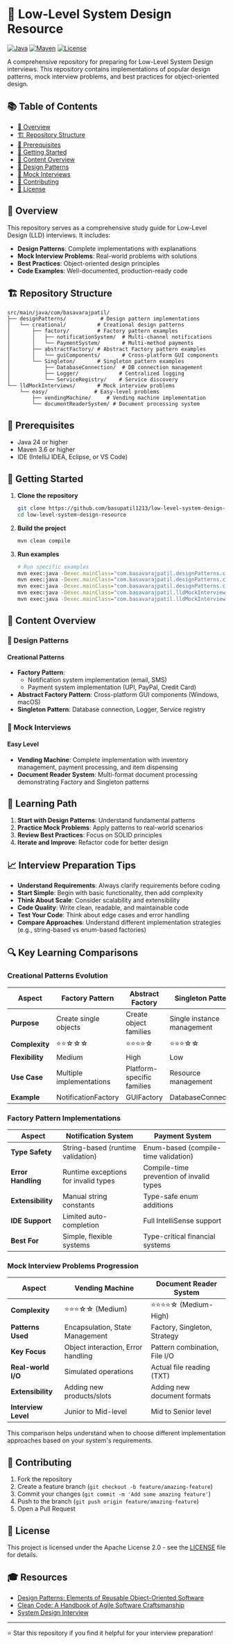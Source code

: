 # 🎯 Low-Level System Design Resource

[![Java](https://img.shields.io/badge/Java-24-orange.svg)](https://www.oracle.com/java/)
[![Maven](https://img.shields.io/badge/Maven-3.6+-blue.svg)](https://maven.apache.org/)
[![License](https://img.shields.io/badge/License-Apache%202.0-green.svg)](LICENSE)

A comprehensive repository for preparing for Low-Level System Design interviews. This repository contains implementations of popular design patterns, mock interview problems, and best practices for object-oriented design.

## 📚 Table of Contents

- [🎯 Overview](#-overview)
- [🏗️ Repository Structure](#️-repository-structure)
- [🔧 Prerequisites](#-prerequisites)
- [🚀 Getting Started](#-getting-started)
- [📖 Content Overview](#-content-overview)
- [🎨 Design Patterns](#-design-patterns)
- [🧪 Mock Interviews](#-mock-interviews)
- [📝 Contributing](#-contributing)
- [📄 License](#-license)

## 🎯 Overview

This repository serves as a comprehensive study guide for Low-Level Design (LLD) interviews. It includes:

- **Design Patterns**: Complete implementations with explanations
- **Mock Interview Problems**: Real-world problems with solutions
- **Best Practices**: Object-oriented design principles
- **Code Examples**: Well-documented, production-ready code

## 🏗️ Repository Structure

```
src/main/java/com/basavarajpatil/
├── designPatterns/           # Design pattern implementations
│   └── creational/          # Creational design patterns
│       ├── factory/         # Factory pattern examples
│       │   ├── notificationSystem/  # Multi-channel notifications
│       │   └── PaymentSystem/       # Multi-method payments
│       ├── abstractFactory/ # Abstract Factory pattern examples
│       │   └── guiComponents/       # Cross-platform GUI components
│       └── Singleton/       # Singleton pattern examples
│           ├── DatabaseConnection/  # DB connection management
│           ├── Logger/             # Centralized logging
│           └── ServiceRegistry/    # Service discovery
└── lldMockInterviews/       # Mock interview problems
    └── easy/               # Easy-level problems
        ├── vendingMachine/     # Vending machine implementation
        └── documentReaderSystem/ # Document processing system
```

## 🔧 Prerequisites

- Java 24 or higher
- Maven 3.6 or higher
- IDE (IntelliJ IDEA, Eclipse, or VS Code)

## 🚀 Getting Started

1. **Clone the repository**
   ```bash
   git clone https://github.com/basupatil1213/low-level-system-design-resource.git
   cd low-level-system-design-resource
   ```

2. **Build the project**
   ```bash
   mvn clean compile
   ```

3. **Run examples**
   ```bash
   # Run specific examples
   mvn exec:java -Dexec.mainClass="com.basavarajpatil.designPatterns.creational.factory.notificationSystem.Client"
   mvn exec:java -Dexec.mainClass="com.basavarajpatil.designPatterns.creational.factory.PaymentSystem.Client"
   mvn exec:java -Dexec.mainClass="com.basavarajpatil.designPatterns.creational.abstractFactory.guiComponents.Client"
   mvn exec:java -Dexec.mainClass="com.basavarajpatil.lldMockInterviews.easy.vendingMachine.Client"
   mvn exec:java -Dexec.mainClass="com.basavarajpatil.lldMockInterviews.easy.documentReaderSystem.Client"
   ```

## 📖 Content Overview

### 🎨 Design Patterns

#### Creational Patterns
- **Factory Pattern**: 
  - Notification system implementation (email, SMS)
  - Payment system implementation (UPI, PayPal, Credit Card)
- **Abstract Factory Pattern**: Cross-platform GUI components (Windows, macOS)
- **Singleton Pattern**: Database connection, Logger, Service registry

### 🧪 Mock Interviews

#### Easy Level
- **Vending Machine**: Complete implementation with inventory management, payment processing, and item dispensing
- **Document Reader System**: Multi-format document processing demonstrating Factory and Singleton patterns

## 🎯 Learning Path

1. **Start with Design Patterns**: Understand fundamental patterns
2. **Practice Mock Problems**: Apply patterns to real-world scenarios
3. **Review Best Practices**: Focus on SOLID principles
4. **Iterate and Improve**: Refactor code for better design

## 📈 Interview Preparation Tips

- **Understand Requirements**: Always clarify requirements before coding
- **Start Simple**: Begin with basic functionality, then add complexity
- **Think About Scale**: Consider scalability and extensibility
- **Code Quality**: Write clean, readable, and maintainable code
- **Test Your Code**: Think about edge cases and error handling
- **Compare Approaches**: Understand different implementation strategies (e.g., string-based vs enum-based factories)

## 🔍 Key Learning Comparisons

### Creational Patterns Evolution
| Aspect | Factory Pattern | Abstract Factory | Singleton Pattern |
|--------|----------------|------------------|-------------------|
| **Purpose** | Create single objects | Create object families | Single instance management |
| **Complexity** | ⭐⭐☆☆☆ | ⭐⭐⭐⭐☆ | ⭐⭐⭐☆☆ |
| **Flexibility** | Medium | High | Low |
| **Use Case** | Multiple implementations | Platform-specific families | Resource management |
| **Example** | NotificationFactory | GUIFactory | DatabaseConnection |

### Factory Pattern Implementations
| Aspect | Notification System | Payment System |
|--------|-------------------|----------------|
| **Type Safety** | String-based (runtime validation) | Enum-based (compile-time validation) |
| **Error Handling** | Runtime exceptions for invalid types | Compile-time prevention of invalid types |
| **Extensibility** | Manual string constants | Type-safe enum additions |
| **IDE Support** | Limited auto-completion | Full IntelliSense support |
| **Best For** | Simple, flexible systems | Type-critical financial systems |

### Mock Interview Problems Progression
| Aspect | Vending Machine | Document Reader System |
|--------|----------------|------------------------|
| **Complexity** | ⭐⭐⭐☆☆ (Medium) | ⭐⭐⭐⭐☆ (Medium-High) |
| **Patterns Used** | Encapsulation, State Management | Factory, Singleton, Strategy |
| **Key Focus** | Object interaction, Error handling | Pattern combination, File I/O |
| **Real-world I/O** | Simulated operations | Actual file reading (TXT) |
| **Extensibility** | Adding new products/slots | Adding new document formats |
| **Interview Level** | Junior to Mid-level | Mid to Senior level |

This comparison helps understand when to choose different implementation approaches based on your system's requirements.

## 🤝 Contributing

1. Fork the repository
2. Create a feature branch (`git checkout -b feature/amazing-feature`)
3. Commit your changes (`git commit -m 'Add some amazing feature'`)
4. Push to the branch (`git push origin feature/amazing-feature`)
5. Open a Pull Request

## 📄 License

This project is licensed under the Apache License 2.0 - see the [LICENSE](LICENSE) file for details.

## 🎓 Resources

- [Design Patterns: Elements of Reusable Object-Oriented Software](https://www.amazon.com/Design-Patterns-Elements-Reusable-Object-Oriented/dp/0201633612)
- [Clean Code: A Handbook of Agile Software Craftsmanship](https://www.amazon.com/Clean-Code-Handbook-Software-Craftsmanship/dp/0132350884)
- [System Design Interview](https://www.amazon.com/System-Design-Interview-insiders-Second/dp/B08CMF2CQF)

---

⭐ Star this repository if you find it helpful for your interview preparation!
